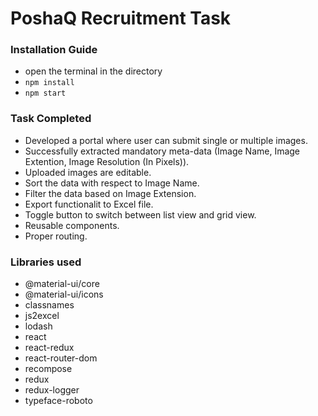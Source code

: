 # PoshaQ Recruitment Task

### Installation Guide
- open the terminal in the directory
- `npm install`
- `npm start`

### Task Completed
- Developed a portal where user can submit single or multiple images.
- Successfully extracted mandatory meta-data (Image Name, Image Extention, Image Resolution (In Pixels)).
- Uploaded images are editable.
- Sort the data with respect to Image Name.
- Filter the data based on Image Extension.
- Export functionalit to Excel file.
- Toggle button to switch between list view and grid view.
- Reusable components.
- Proper routing.

### Libraries used
- @material-ui/core
- @material-ui/icons
- classnames
- js2excel
- lodash
- react
- react-redux
- react-router-dom
- recompose
- redux
- redux-logger
- typeface-roboto
